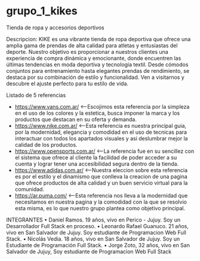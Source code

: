 # grupo_1_kikes
Tienda de ropa y accesorios deportivos

Descripcion: KIKE es una vibrante tienda de ropa deportiva que ofrece una amplia gama de prendas de alta calidad para atletas y entusiastas del deporte. Nuestro objetivo es proporcionar a nuestros clientes una experiencia de compra dinámica y emocionante, donde encuentren las últimas tendencias en moda deportiva y tecnología textil. Desde cómodos conjuntos para entrenamiento hasta elegantes prendas de rendimiento,  se destaca por su combinación de estilo y funcionalidad. Ven a visitarnos y descubre el ajuste perfecto para tu estilo de vida.

Listado de 5 referencias
* https://www.vans.com.ar/ <--Escojimos esta referencia por la simpleza en el uso de los colores y la estetica, busca imponer la marca y los productos que destacan en su oferta y demanda.
* https://www.nike.com.ar/ <--Esta referencia es nuestra principal guia, por la modernidad, elegancia y comodidad en el uso de tecnicas para interactuar con todos los apartados visuales y asi deslumbrar mejor la calidad de los productos.
* https://www.opensports.com.ar/ <--La referencia fue en su sencillez con el sistema que ofrece al cliente la facilidad de poder acceder a su cuenta y lograr tener una accesibilidad segura dentro de la tienda.
* https://www.adidas.com.ar/ <--Nuestra eleccion sobre esta referencia es por el estilo y el dinamismo que conlleva la creacion de una pagina que ofrece productos de alta calidad y un buen servicio virtual para la comunidad.
* https://ar.puma.com/ <--Esta referencia nos lleva a la modernidad que necesitamos en nuestra pagina y la comodidad con la que se resolvio esta misma, es lo que nuestro grupo plantea como objetivo principal.

INTEGRANTES 
• Daniel Ramos. 19 años, vivo en Perico - Jujuy. Soy un Desarrollador Full Stack en proceso.
• Leonardo Rafael Guanuco. 21 años, vivo en San Salvador de Jujuy. Soy estudiante de Programacion Web Full Stack.
• Nicolás Vedia. 18 años, vivo en San Salvador de Jujuy. Soy un Estudiante de Programación Full Stack.
• Jorge Zoto, 32 años, vivo en San Salvador de Jujuy, Soy estudiante de Programacion Web Full Stack 
